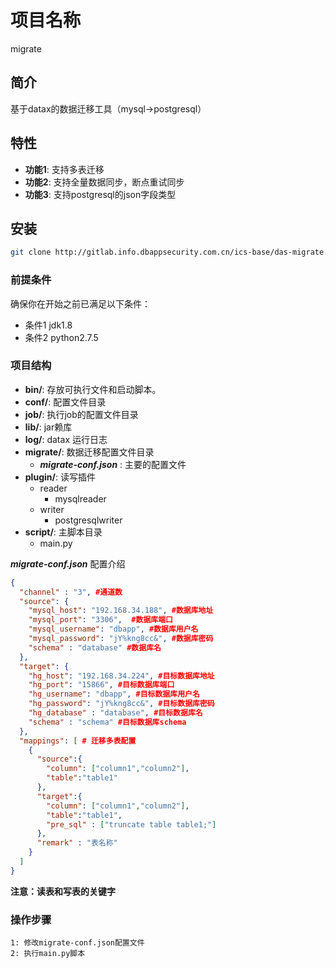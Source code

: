 # 项目名称
migrate
## 简介

基于datax的数据迁移工具（mysql->postgresql）

## 特性

- **功能1**: 支持多表迁移
- **功能2**: 支持全量数据同步，断点重试同步
- **功能3**: 支持postgresql的json字段类型

## 安装
   ```bash
   git clone http://gitlab.info.dbappsecurity.com.cn/ics-base/das-migrate.git
   ```

### 前提条件

确保你在开始之前已满足以下条件：

- 条件1 jdk1.8
- 条件2 python2.7.5

### 项目结构 
- **bin/**: 存放可执行文件和启动脚本。
- **conf/**: 配置文件目录
- **job/**: 执行job的配置文件目录
- **lib/**: jar赖库
- **log/**: datax 运行日志
- **migrate/**: 数据迁移配置文件目录
  - ***migrate-conf.json*** : 主要的配置文件
- **plugin/**: 读写插件
  - reader
    - mysqlreader
  - writer
    - postgresqlwriter
- **script/**: 主脚本目录
  - main.py

***migrate-conf.json*** 配置介绍

```json
{
  "channel" : "3", #通道数
  "source": {
    "mysql_host": "192.168.34.188", #数据库地址
    "mysql_port": "3306",  #数据库端口
    "mysql_username": "dbapp", #数据库用户名
    "mysql_password": "jY%kng8cc&", #数据库密码
    "schema" : "database" #数据库名
  },
  "target": {
    "hg_host": "192.168.34.224", #目标数据库地址
    "hg_port": "15866", #目标数据库端口
    "hg_username": "dbapp", #目标数据库用户名
    "hg_password": "jY%kng8cc&", #目标数据库密码
    "hg_database" : "database", #目标数据库名
    "schema" : "schema" #目标数据库schema
  },
  "mappings": [ # 迁移多表配置
    {
      "source":{
        "column": ["column1","column2"],
        "table":"table1"
      },
      "target":{
        "column": ["column1","column2"],
        "table":"table1",
        "pre_sql" : ["truncate table table1;"]
      },
      "remark" : "表名称"
    }
  ]
}
```
**注意：读表和写表的关键字**

### 操作步骤
```text
1: 修改migrate-conf.json配置文件
2: 执行main.py脚本
```

